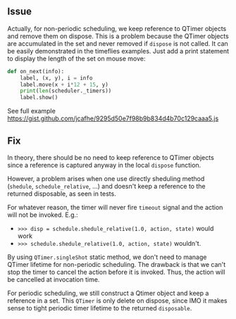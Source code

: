 
## Issue
Actually, for non-periodic scheduling, we keep reference to QTimer objects and remove them on dispose. This is a problem because the QTimer objects are accumulated in the set and never removed if `dispose` is not called.
It can be easily demonstrated in the timeflies examples. Just add a print statement to display the length of the set on mouse move:
```python
def on_next(info):
    label, (x, y), i = info
    label.move(x + i*12 + 15, y)
    print(len(scheduler._timers))
    label.show()
```
See full example https://gist.github.com/jcafhe/9295d50e7f98b9b834d4b70c129caaa5.js

## Fix
In theory, there should be no need to keep reference to QTimer objects since a reference is captured anyway in the local `dispose` function. 

However, a problem arises when one use directly sheduling method (`shedule`, `schedule_relative`, ...) and doesn't keep a reference to the returned disposable, as seen in tests.

For whatever reason, the timer will never fire `timeout` signal and the action will not be invoked. E.g.:
- `>>> disp = schedule.shedule_relative(1.0, action, state)` would work
- `>>> schedule.shedule_relative(1.0, action, state)` wouldn't.

By using `QTimer.singleShot` static method, we don't need to manage QTimer lifetime for non-periodic scheduling. The drawback is that we can't stop the timer to cancel the action before it is invoked. Thus, the action will be cancelled at invocation time.

For periodic scheduling, we still construct a Qtimer object and keep a reference in a set. This `QTimer` is only delete on dispose, since IMO it makes sense to tight periodic timer lifetime to the returned `disposable`.





